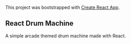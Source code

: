This project was bootstrapped with [Create React App](https://github.com/facebook/create-react-app).

## React Drum Machine

A simple arcade themed drum machine made with React.